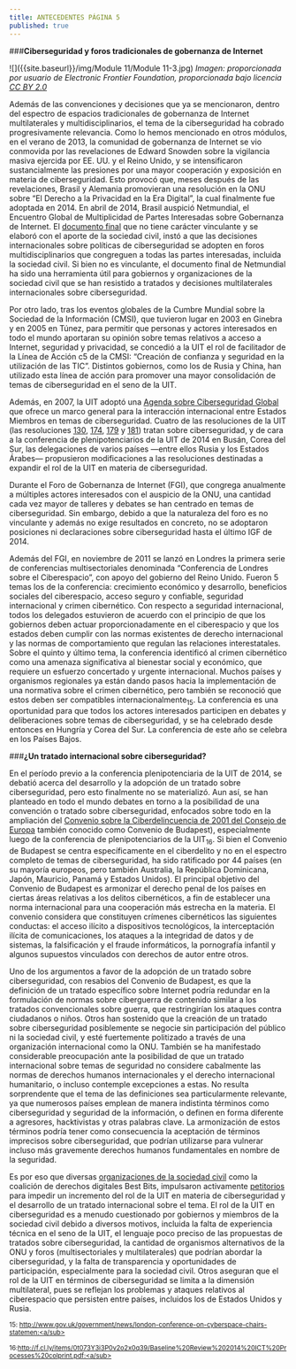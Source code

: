 ```yaml
---
title: ANTECEDENTES PÁGINA 5
published: true
---
```

###**Ciberseguridad y foros tradicionales de gobernanza de Internet**

![]({{site.baseurl}}/img/Module 11/Module 11-3.jpg)
*Imagen: proporcionada por usuario de Electronic Frontier Foundation, proporcionada bajo licencia <a href="https://creativecommons.org/licenses/by/2.0/" target="_blank">CC BY 2.0</a>*

Además de las convenciones y decisiones que ya se mencionaron, dentro del espectro de espacios tradicionales de gobernanza de Internet multilaterales y multidisciplinarios, el tema de la ciberseguridad ha cobrado progresivamente relevancia. Como lo hemos mencionado en otros módulos, en el verano de 2013, la comunidad de gobernanza de Internet se vio conmovida por las revelaciones de Edward Snowden sobre la vigilancia masiva ejercida por EE. UU. y el Reino Unido, y se intensificaron sustancialmente las presiones por una mayor cooperación y exposición en materia de ciberseguridad. Esto provocó que, meses después de las revelaciones, Brasil y Alemania promovieran una resolución en la ONU sobre “El Derecho a la Privacidad en la Era Digital”, la cual finalmente fue adoptada en 2014. En abril de 2014, Brasil auspició Netmundial, el Encuentro Global de Multiplicidad de Partes Interesadas sobre Gobernanza de Internet. 
El <a href="https://netmundial.br/wp-content/uploads/2014/04/NETmundial-Multistakeholder-Document.pdf" target="_blank">documento final</a>
que no tiene carácter vinculante y se elaboró con el aporte de la sociedad civil, instó a que las decisiones internacionales sobre políticas de ciberseguridad se adopten en foros multidisciplinarios que congreguen a todas las partes interesadas, incluida la sociedad civil. Si bien no es vinculante, el documento final de Netmundial ha sido una herramienta útil para gobiernos y organizaciones de la sociedad civil que se han resistido a tratados y decisiones multilaterales internacionales sobre ciberseguridad.

Por otro lado, tras los eventos globales de la Cumbre Mundial sobre la Sociedad de la Información (CMSI), que tuvieron lugar en 2003 en Ginebra y en 2005 en Túnez, para permitir que personas y actores interesados en todo el mundo aportaran su opinión sobre temas relativos a acceso a Internet, seguridad y privacidad, se concedió a la UIT el rol de facilitador de la Línea de Acción c5 de la CMSI: “Creación de confianza y seguridad en la utilización de las TIC”. Distintos gobiernos, como los de Rusia y China, han utilizado esta línea de acción para promover una mayor consolidación de temas de ciberseguridad en el seno de la UIT.

Además, en 2007, la UIT adoptó una <a href="http://www.itu.int/en/action/cybersecurity/Pages/gca.aspx" target="_blank">Agenda sobre Ciberseguridad Global</a>
que ofrece un marco general para la interacción internacional entre Estados Miembros en temas de ciberseguridad. Cuatro de las resoluciones de la UIT (las resoluciones 
<a href="https://www.itu.int/osg/csd/cybersecurity/WSIS/RESOLUTION_130.pdf" target="_blank">130</a>,
<a href="https:<a href=/www.itu.int/en/action/internet/Pages/default.aspx" target="_blank">174</a>,
<a href="https://www.itu.int/en/action/internet/Pages/default.aspx" target="_blank">179</a> y
<a href="https://www.itu.int/en/action/internet/Pages/default.aspx" target="_blank">181</a>)
tratan sobre ciberseguridad, y de cara a la conferencia de plenipotenciarios de la UIT de 2014 en Busán, Corea del Sur, las delegaciones de varios países —entre ellos Rusia y los Estados Árabes— propusieron modificaciones a las resoluciones destinadas a expandir el rol de la UIT en materia de ciberseguridad. 

Durante el Foro de Gobernanza de Internet (FGI), que congrega anualmente a múltiples actores interesados con el auspicio de la ONU, una cantidad cada vez mayor de talleres y debates se han centrado en temas de ciberseguridad. Sin embargo, debido a que la naturaleza del foro es no vinculante y además no exige resultados en concreto, no se adoptaron posiciones ni declaraciones sobre ciberseguridad hasta el último IGF de 2014. 

Además del FGI, en noviembre de 2011 se lanzó en Londres la primera serie de conferencias multisectoriales denominada “Conferencia de Londres sobre el Ciberespacio”, con apoyo del gobierno del Reino Unido. Fueron 5 temas los de la conferencia: crecimiento económico y desarrollo, beneficios sociales del ciberespacio, acceso seguro y confiable, seguridad internacional y crimen cibernético. Con respecto a seguridad internacional, todos los delegados estuvieron de acuerdo con el principio de que los gobiernos deben actuar proporcionadamente en el ciberespacio y que los estados deben cumplir con las normas existentes de derecho internacional y las normas de comportamiento que regulan las relaciones interestatales. Sobre el quinto y último tema, la conferencia identificó al crimen cibernético como una amenaza significativa al bienestar social y económico, que requiere un esfuerzo concertado y urgente internacional. Muchos países y organismos regionales ya están dando pasos hacia la implementación de una normativa sobre el crimen cibernético, pero también se reconoció que estos deben ser compatibles internacionalmente<sub>15</sub>. La conferencia es una oportunidad para que todos los actores interesados participen en debates y deliberaciones sobre temas de ciberseguridad, y se ha celebrado desde entonces en Hungría y Corea del Sur. La conferencia de este año se celebra en los Países Bajos. 

###**¿Un tratado internacional sobre ciberseguridad?**

En el período previo a la conferencia plenipotenciaria de la UIT de 2014, se debatió acerca del desarrollo y la adopción de un tratado sobre ciberseguridad, pero esto finalmente no se materializó. Aun así, se han planteado en todo el mundo debates en torno a la posibilidad de una convención o tratado sobre ciberseguridad, enfocados sobre todo en la ampliación del
<a href="https:/conventions.coe.int/Treaty/en/Treaties/Html/185.htm" target="_blank">Convenio sobre la Ciberdelincuencia de 2001 del Consejo de Europa</a>
también conocido como Convenio de Budapest), especialmente luego de la conferencia de 
plenipotenciarios de la UIT<sub>16</sub>.
Si bien el Convenio de Budapest se centra específicamente en el ciberdelito y no en el espectro completo de temas de ciberseguridad, ha sido ratificado por 44 países (en su mayoría europeos, pero también Australia, la República Dominicana, Japón, Mauricio, Panamá y Estados Unidos). El principal objetivo del Convenio de Budapest es armonizar el derecho penal de los países en ciertas áreas relativas a los delitos cibernéticos, a fin de establecer una norma internacional para una cooperación más estrecha en la materia. El convenio considera que constituyen crímenes cibernéticos las siguientes conductas: el acceso ilícito a dispositivos tecnológicos, la interceptación ilícita de comunicaciones, los ataques a la integridad de datos y de sistemas, la falsificación y el fraude informáticos, la pornografía infantil y algunos supuestos vinculados con derechos de autor entre otros.

Uno de los argumentos a favor de la adopción de un tratado sobre ciberseguridad, con resabios del Convenio de Budapest, es que la definición de un tratado específico sobre Internet podría redundar en la formulación de normas sobre ciberguerra de contenido similar a los tratados convencionales sobre guerra, que restringirían los ataques contra ciudadanos o niños. Otros han sostenido que la creación de un tratado sobre ciberseguridad posiblemente se negocie sin participación del público ni la sociedad civil, y esté fuertemente politizado a través de una organización internacional como la ONU. También se ha manifestado considerable preocupación ante la posibilidad de que un tratado internacional sobre temas de 
seguridad no considere cabalmente las normas de derechos humanos internacionales y el derecho internacional humanitario, o incluso contemple excepciones a estas. No resulta sorprendente que el tema de las definiciones sea particularmente relevante, ya que numerosos países emplean de manera indistinta términos como ciberseguridad y seguridad de la información, o definen en forma diferente a agresores, hacktivistas y otras palabras clave. La armonización de estos términos podría tener como consecuencia la aceptación de términos imprecisos sobre ciberseguridad, que podrían utilizarse para vulnerar incluso más gravemente derechos humanos fundamentales en nombre de la seguridad.

Es por eso que diversas <a href="https://www.cdt.org/files/pdfs/ITU_Cybersec-short-format.pdf" target="_blank">organizaciones de la sociedad civil</a>
como la coalición de derechos digitales Best Bits, impulsaron activamente <a href="http://bestbits.net/itu-plenipot-notes/#heading=h.slaj7vno081r" target="_blank">petitorios</a>
para impedir un incremento del rol de la UIT en materia de ciberseguridad y el desarrollo de un tratado internacional sobre el tema. El rol de la UIT en ciberseguridad es a menudo cuestionado por gobiernos y miembros de la sociedad civil debido a diversos motivos, incluida la falta de experiencia técnica en el seno de la UIT, el lenguaje poco preciso de las propuestas de tratados sobre ciberseguridad, la cantidad de organismos alternativos de la ONU y foros (multisectoriales y multilaterales) que podrían abordar la ciberseguridad, y la falta de transparencia y oportunidades de participación, especialmente para la sociedad civil. Otros aseguran que el rol de la UIT en términos de ciberseguridad se limita a la dimensión multilateral, pues se reflejan los problemas y ataques relativos al ciberespacio que persisten entre países, incluidos los de Estados Unidos y Rusia.


<sub> 15: <a href="https://www.gov.uk/government/news/london-conference-on-cyberspace-chairs-statemen" target="_blank">http://www.gov.uk/government/news/london-conference-on-cyberspace-chairs-statemen:<a/sub>

<sub> 16:<a href="http://f.cl.ly/items/0t073Y3i3P0v2o2x0q39/Baseline%20Review%202014%20ICT%20Processes%20colprint.pdf" target="_blank">http://f.cl.ly/items/0t073Y3i3P0v2o2x0q39/Baseline%20Review%202014%20ICT%20Processes%20colprint.pdf:<a/sub>

